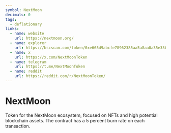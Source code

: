 ```yaml
---
symbol: NextMoon
decimals: 0
tags:
  - deflationary
links:
  - name: website
    url: https://nextmoon.org/
  - name: explorer
    url: https://bscscan.com/token/0xe665d9abcfe78962385aa5a8aa0a35e33b8f2c20
  - name: x
    url: https://x.com/NextMoonToken
  - name: telegram
    url: https://t.me/NextMoonToken
  - name: reddit
    url: https://reddit.com/r/NextMoonToken/
---
```


# NextMoon

Token for the NextMoon ecosystem, focused on NFTs and high potential blockchain assets. The contract has a 5 percent burn rate on each transaction.
